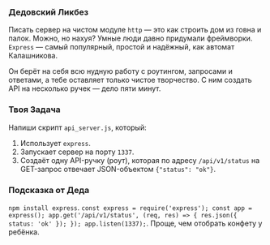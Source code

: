 ### Дедовский Ликбез

Писать сервер на чистом модуле `http` — это как строить дом из говна и палок. Можно, но нахуя? Умные люди давно придумали фреймворки. `Express` — самый популярный, простой и надёжный, как автомат Калашникова.

Он берёт на себя всю нудную работу с роутингом, запросами и ответами, а тебе оставляет только чистое творчество. С ним создать API на несколько ручек — дело пяти минут.

### Твоя Задача

Напиши скрипт `api_server.js`, который:

1.  Использует `express`.
2.  Запускает сервер на порту `1337`.
3.  Создаёт одну API-ручку (роут), которая по адресу `/api/v1/status` на GET-запрос отвечает JSON-объектом `{"status": "ok"}`.

### Подсказка от Деда

`npm install express`. `const express = require('express'); const app = express(); app.get('/api/v1/status', (req, res) => { res.json({ status: 'ok' }); }); app.listen(1337);`. Проще, чем отобрать конфету у ребёнка.
